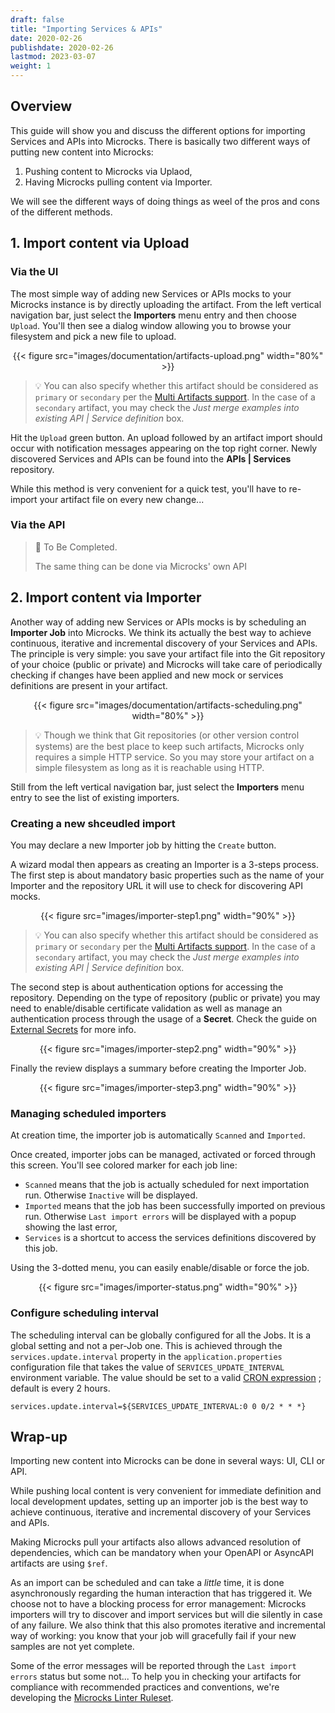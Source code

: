 ```yaml
---
draft: false
title: "Importing Services & APIs"
date: 2020-02-26
publishdate: 2020-02-26
lastmod: 2023-03-07
weight: 1
---
```


## Overview

This guide will show you and discuss the different options for importing Services and APIs into Microcks. There is basically two different ways of putting new content into Microcks:
1. Pushing content to Microcks via Uplaod,
2. Having Microcks pulling content via Importer.

We will see the different ways of doing things as weel of the pros and cons of the different methods.

## 1. Import content via Upload

### Via the UI

The most simple way of adding new Services or APIs mocks to your Microcks instance is by directly uploading the artifact. From the left vertical navigation bar, just select the **Importers** menu entry and then choose `Upload`. You'll then see a dialog window allowing you to browse your filesystem and pick a new file to upload.

<div align="center">
{{< figure src="images/documentation/artifacts-upload.png" width="80%" >}}
</div>

> 💡 You can also specify whether this artifact should be considered as `primary` or `secondary` per the [Multi Artifacts support](/documentation/explanations/multi-artifacts). In the case of a `secondary` artifact, you may check the *Just merge examples into existing API | Service definition*  box.

Hit the `Upload` green button. An upload followed by an artifact import should occur with notification messages appearing on the top right corner. Newly discovered Services and APIs can be found into the **APIs | Services** repository.

While this method is very convenient for a quick test, you'll have to re-import your artifact file on every new change...

### Via the API

> 🚧 To Be Completed.
> 
> The same thing can be done via Microcks' own API

## 2. Import content via Importer

Another way of adding new Services or APIs mocks is by scheduling an **Importer Job** into Microcks. We think its actually the best way to achieve continuous, iterative and incremental discovery of your Services and APIs. The principle is very simple: you save your artifact file into the Git repository of your choice (public or private) and Microcks will take care of periodically checking if changes have been applied and new mock or services definitions are present in your artifact.

<div align="center">
{{< figure src="images/documentation/artifacts-scheduling.png" width="80%" >}}
</div>

> 💡 Though we think that Git repositories (or other version control systems) are the best place to keep such artifacts, Microcks only requires a simple HTTP service. So you may store your artifact on a simple filesystem as long as it is reachable using HTTP.

Still from the left vertical navigation bar, just select the **Importers** menu entry to see the list of existing importers.

### Creating a new shceudled import

You may declare a new Importer job by hitting the `Create` button.

A wizard modal then appears as creating an Importer is a 3-steps process. The first step is about mandatory basic properties such as the name of your Importer and the repository URL it will use to check for discovering API mocks.

<div align="center">
{{< figure src="images/importer-step1.png" width="90%" >}}
</div>

> 💡 You can also specify whether this artifact should be considered as `primary` or `secondary` per the [Multi Artifacts support](/documentation/explanations/multi-artifacts). In the case of a `secondary` artifact, you may check the *Just merge examples into existing API | Service definition*  box.

The second step is about authentication options for accessing the repository. Depending on the type of repository (public or private) you may need to enable/disable certificate validation as well as manage an authentication process through the usage of a **Secret**. Check the guide on [External Secrets](/documentation/guides/administration/secrets) for more info.

<div align="center">
{{< figure src="images/importer-step2.png" width="90%" >}}
</div>

Finally the review displays a summary before creating the Importer Job.

<div align="center">
{{< figure src="images/importer-step3.png" width="90%" >}}
</div>

### Managing scheduled importers

At creation time, the importer job is automatically `Scanned` and `Imported`.

Once created, importer jobs can be managed, activated or forced through this screen. You'll see colored marker for each job line:

* `Scanned` means that the job is actually scheduled for next importation run. Otherwise `Inactive`  will be displayed.
* `Imported` means that the job has been successfully imported on previous run. Otherwise `Last import errors` will be displayed with a popup showing the last error,
* `Services` is a shortcut to access the services definitions discovered by this job.

Using the 3-dotted menu, you can easily enable/disable or force the job.

<div align="center">
{{< figure src="images/importer-status.png" width="90%" >}}
</div>

### Configure scheduling interval

The scheduling interval can be globally configured for all the Jobs. It is a global setting and not a per-Job one. This is achieved through the `services.update.interval` property in the `application.properties` configuration file that takes the value of `SERVICES_UPDATE_INTERVAL` environment variable. The value should be set to a valid [CRON expression](https://en.wikipedia.org/wiki/Cron#CRON_expression) ; default is every 2 hours.

```properties
services.update.interval=${SERVICES_UPDATE_INTERVAL:0 0 0/2 * * *}
```

## Wrap-up

Importing new content into Microcks can be done in several ways: UI, CLI or API. 

While pushing local content is very convenient for immediate definition and local development updates, setting up an importer job is the best way to achieve continuous, iterative and incremental discovery of your Services and APIs.

Making Microcks pull your artifacts also allows advanced resolution of dependencies, which can be mandatory when your OpenAPI or AsyncAPI artifacts are using `$ref`.

As an import can be scheduled and can take a *little* time, it is done asynchronously regarding the human interaction that has triggered it. We choose not to have a blocking process for error management: Microcks importers will try to discover and import services but will die silently in case of any failure. We also think that this also promotes iterative and incremental way of working: you know that your job will gracefully fail if your new samples are not yet complete.

Some of the error messages will be reported through the `Last import errors` status but some not... To help you in checking your artifacts for compliance with recommended practices and conventions, we're developing the [Microcks Linter Ruleset](https://github.com/microcks/microcks-spectral-ruleset).
